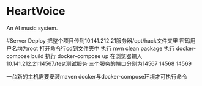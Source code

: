 # HeartVoice
An AI music system. 


#Server Deploy
把整个项目传到10.141.212.21服务器/opt/hack文件夹里 密码用户名均为root
打开命令行cd到文件夹中
执行 mvn clean package
执行 docker-compose build
执行 docker-compose up
在浏览器输入10.141.212.21:14567/test测试服务
三个服务的端口分别为14567 14568 14569

一台新的主机需要安装maven docker与docker-compose环境才可执行命令
